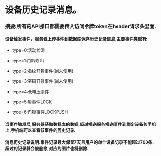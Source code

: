 # 设备历史记录消息。

### 摘要:所有的API接口都需要传入访问令牌token在header请求头里面.

#### 设备触发事件，服务器上传事件到数据库保存历史记录信息,主要事件类型有:

* type=0:活动检测

* type=1:门铃呼叫

* type=2:指纹开锁事件\(尚未使用\)

* type=3:密码开锁事件\(尚未使用\)

* type=4:低电压事件

* type=5:锁事件LOCK

* tyoe=6:门锁事件LOCKPUSH

#### 当事件触发后,服务器获取数据库的数据,经过推送服务推送事件到绑定设备的手机上.手机端可以查看该事件的历史记录.

#### 消息历史记录说明:事件记录最大保留7天且用户的单个设备记录不能超过700条.超过的记录将会被删除,对应的图片也将删除.



